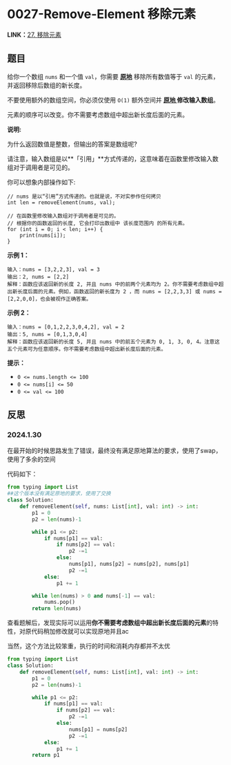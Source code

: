 # 0027-Remove-Element 移除元素

**LINK：**[27. 移除元素](https://leetcode.cn/problems/remove-element/description/)

## 题目

给你一个数组 `nums` 和一个值 `val`，你需要 **[原地](https://baike.baidu.com/item/原地算法)** 移除所有数值等于 `val` 的元素，并返回移除后数组的新长度。

不要使用额外的数组空间，你必须仅使用 `O(1)` 额外空间并 **[原地 ](https://baike.baidu.com/item/原地算法)修改输入数组**。

元素的顺序可以改变。你不需要考虑数组中超出新长度后面的元素。

 

**说明:**

为什么返回数值是整数，但输出的答案是数组呢?

请注意，输入数组是以**「引用」**方式传递的，这意味着在函数里修改输入数组对于调用者是可见的。

你可以想象内部操作如下:

```
// nums 是以“引用”方式传递的。也就是说，不对实参作任何拷贝
int len = removeElement(nums, val);

// 在函数里修改输入数组对于调用者是可见的。
// 根据你的函数返回的长度, 它会打印出数组中 该长度范围内 的所有元素。
for (int i = 0; i < len; i++) {
    print(nums[i]);
}
```

 

**示例 1：**

```
输入：nums = [3,2,2,3], val = 3
输出：2, nums = [2,2]
解释：函数应该返回新的长度 2, 并且 nums 中的前两个元素均为 2。你不需要考虑数组中超出新长度后面的元素。例如，函数返回的新长度为 2 ，而 nums = [2,2,3,3] 或 nums = [2,2,0,0]，也会被视作正确答案。
```

**示例 2：**

```
输入：nums = [0,1,2,2,3,0,4,2], val = 2
输出：5, nums = [0,1,3,0,4]
解释：函数应该返回新的长度 5, 并且 nums 中的前五个元素为 0, 1, 3, 0, 4。注意这五个元素可为任意顺序。你不需要考虑数组中超出新长度后面的元素。
```

 

**提示：**

- `0 <= nums.length <= 100`
- `0 <= nums[i] <= 50`
- `0 <= val <= 100`



## 反思

### 2024.1.30

在最开始的时候思路发生了错误，最终没有满足原地算法的要求，使用了swap，使用了多余的空间

代码如下：

```python
from typing import List
##这个版本没有满足原地的要求，使用了交换
class Solution:
    def removeElement(self, nums: List[int], val: int) -> int:
        p1 = 0
        p2 = len(nums)-1

        while p1 <= p2:
            if nums[p1] == val:
                if nums[p2] == val:
                    p2 -=1
                else:
                    nums[p1], nums[p2] = nums[p2], nums[p1]
                    p2 -=1
            else:
                p1 += 1

        while len(nums) > 0 and nums[-1] == val:
            nums.pop()
        return len(nums)
```

查看题解后，发现实际可以运用**你不需要考虑数组中超出新长度后面的元素**的特性，对原代码稍加修改就可以实现原地并且ac

当然，这个方法比较笨重，执行的时间和消耗内存都并不太优

```python
from typing import List
class Solution:
    def removeElement(self, nums: List[int], val: int) -> int:
        p1 = 0
        p2 = len(nums)-1

        while p1 <= p2:
            if nums[p1] == val:
                if nums[p2] == val:
                    p2 -=1
                else:
                    nums[p1] = nums[p2]
                    p2 -=1
            else:
                p1 += 1
        return p1
```

